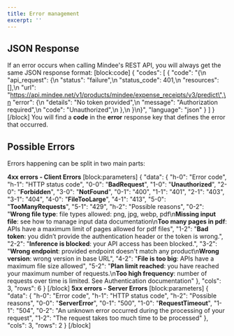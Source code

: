 ```yaml
---
title: Error management
excerpt: ''
---
```

## JSON Response

If an error occurs when calling Mindee's REST API, you will always get the same JSON response format:
[block:code]
{
  "codes": [
    {
      "code": "{\n  \"api_request\": {\n    \"status\": \"failure\",\n    \"status_code\": 401,\n    \"resources\": [],\n    \"url\": \"https://api.mindee.net/v1/products/mindee/expense_receipts/v3/predict\",\n    \"error\": {\n      \"details\": \"No token provided\",\n      \"message\": \"Authorization required\",\n      \"code\": \"Unauthorized\",\n     },\n   }\n}",
      "language": "json"
    }
  ]
}
[/block]
You will find a **code** in the **error** response key that defines the error that occurred.

## Possible Errors

Errors happening can be split in two main parts:

**4xx errors - Client Errors**
[block:parameters]
{
  "data": {
    "h-0": "Error code",
    "h-1": "HTTP status code",
    "0-0": "**BadRequest**",
    "1-0": "**Unauthorized**",
    "2-0": "**Forbidden**",
    "3-0": "**NotFound**",
    "0-1": "400",
    "1-1": "401",
    "2-1": "403",
    "3-1": "404",
    "4-0": "**FileTooLarge**",
    "4-1": "413",
    "5-0": "**TooManyRequests**",
    "5-1": "429",
    "h-2": "Possible reasons",
    "0-2": "**Wrong file type**: file types allowed:  png, jpg, webp, pdf\n**Missing input file**: see how to manage input data documentation\n**Too many pages in pdf**: APIs have a maximum limit of pages allowed for pdf files",
    "1-2": "**Bad token**: you didn’t provide the authentication header or the token is wrong.",
    "2-2": "**Inference is blocked**: your API access has been blocked.",
    "3-2": "**Wrong endpoint**: provided endpoint doesn't match any product\n**Wrong version**: wrong version in base URL",
    "4-2": "**File is too big**: APIs have a maximum file size allowed",
    "5-2": "**Plan limit reached**: you have reached your maximum number of requests.\n**Too high frequency**: number of requests over time is limited. See Authentication documentation"
  },
  "cols": 3,
  "rows": 6
}
[/block]
**5xx errors - Server Errors**
[block:parameters]
{
  "data": {
    "h-0": "Error code",
    "h-1": "HTTP status code",
    "h-2": "Possible reasons",
    "0-0": "**ServerError**",
    "0-1": "500",
    "1-0": "**RequestTimeout**",
    "1-1": "504",
    "0-2": "An unknown error occurred during the processing of your request",
    "1-2": "The request takes too much time to be processed"
  },
  "cols": 3,
  "rows": 2
}
[/block]